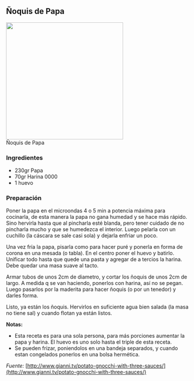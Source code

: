 ## Ñoquis de Papa

<div class="image">
  <img src="https://i.imgur.com/G58ivnu.jpg" height=320/>
  <div class="caption">Ñoquis de Papa</div>
</div>

### Ingredientes
  * 230gr Papa
  * 70gr Harina 0000
  * 1 huevo

### Preparación

Poner la papa en el microondas 4 o 5 min a potencia máxima para cocinarla, de
esta manera la papa no gana humedad y se hace más rápido. Sino hervirla hasta
que al pincharla esté blanda, pero tener cuidado de no pincharla mucho y que se
humedezca el interior. Luego pelarla con un cuchillo (la cáscara se sale casi
sola) y dejarla enfriar un poco.

Una vez fría la papa, pisarla como para hacer puré y ponerla en forma de corona
en una mesada (o tabla). En el centro poner el huevo y batirlo. Unificar todo
hasta que quede una pasta y agregar de a tercios la harina. Debe quedar una masa
suave al tacto.

Armar tubos de unos 2cm de diametro, y cortar los ñoquis de unos 2cm de largo.
A medida q se van haciendo, ponerlos con harina, así no se pegan. Luego pasarlos
por la maderita para hacer ñoquis (o por un tenedor) y darles forma.

Listo, ya están los ñoquis. Hervirlos en suficiente agua bien salada (la masa
no tiene sal) y cuando flotan ya están listos.

**Notas:**

  * Esta receta es para una sola persona, para más porciones aumentar la papa y
    harina. El huevo es uno solo hasta el triple de esta receta.
  * Se pueden frizar, poniendolos en una bandeja separados, y cuando estan
    congelados ponerlos en una bolsa hermética.

*Fuente:* [http://www.gianni.tv/potato-gnocchi-with-three-sauces/](http://www.gianni.tv/potato-gnocchi-with-three-sauces/)
